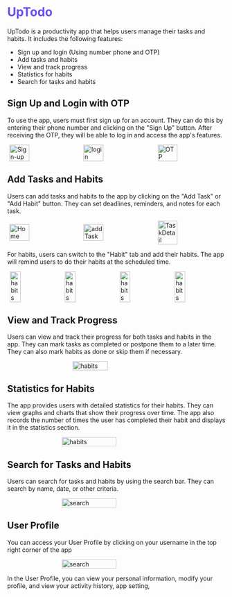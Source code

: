 # <h1 style="color:#6651f0"> UpTodo</h1>

UpTodo is a productivity app that helps users manage their tasks and habits. It includes the following features:

-   Sign up and login (Using number phone and OTP)
-   Add tasks and habits
-   View and track progress
-   Statistics for habits
-   Search for tasks and habits

## Sign Up and Login with OTP

To use the app, users must first sign up for an account. They can do this by entering their phone number and clicking on the "Sign Up" button. After receiving the OTP, they will be able to log in and access the app's features.

<div style = "display: flex; gap: 20px;  flex-wrap: wrap; justify-content: center;
    align-items: center;">
    <img src="./snapshot/up-todo/Register.jpg" alt="Sign-up" style="width:30%;"/> 
    <img src="./snapshot/up-todo/Login.jpg" alt="login" style="width:30%;"/>
     <img src="./snapshot/up-todo/OTP.jpg" alt="OTP" style="width:30%;"/>
</div>

## Add Tasks and Habits

Users can add tasks and habits to the app by clicking on the "Add Task" or "Add Habit" button. They can set deadlines, reminders, and notes for each task.

<div style = "display: flex; gap: 20px;  flex-wrap: wrap;justify-content: center;
    align-items: center;">
    <img src="./snapshot/up-todo/Home.jpg" alt="Home" style="width:30%;"/> 
    <img src="./snapshot/up-todo/addTask.jpg" alt="addTask" style="width:30%;"/>
    <img src="./snapshot/up-todo/TaskDetail.jpg" alt="TaskDetail" style="width:30%;"/>
</div>

For habits, users can switch to the "Habit" tab and add their habits. The app will remind users to do their habits at the scheduled time.

<div style = "display: flex; gap: 16px;  flex-wrap: wrap;justify-content: center;
    align-items: center;">
    <img src="./snapshot/up-todo/Habits.jpg" alt="habits" style="width:22%;"/> 
    <img src="./snapshot/up-todo/Habit2.jpg" alt="habits" style="width:22%;"/>
    <img src="./snapshot/up-todo/Habit.jpg" alt="habits" style="width:22%;"/>
     <img src="./snapshot/up-todo/Habit3.jpg" alt="habits" style="width:22%;"/>
</div>

## View and Track Progress

Users can view and track their progress for both tasks and habits in the app. They can mark tasks as completed or postpone them to a later time. They can also mark habits as done or skip them if necessary.

<div style = "display: flex; gap: 16px;  flex-wrap: wrap;justify-content: center;
    align-items: center;">
     <img src="./snapshot/up-todo/Home.jpg" alt="habits" style="width:40%;"/>
</div>

## Statistics for Habits

The app provides users with detailed statistics for their habits. They can view graphs and charts that show their progress over time. The app also records the number of times the user has completed their habit and displays it in the statistics section.

<div style = "display: flex; gap: 16px;  flex-wrap: wrap;justify-content: center;
    align-items: center;">
     <img src="./snapshot/up-todo/Analytics.jpg" alt="habits" style="width:50%;"/>
</div>

## Search for Tasks and Habits

Users can search for tasks and habits by using the search bar. They can search by name, date, or other criteria.

<div style = "display: flex; gap: 16px;  flex-wrap: wrap;justify-content: center;
    align-items: center;">
     <img src="./snapshot/up-todo/Search.jpg" alt="search" style="width:50%;"/>
</div>

## User Profile

You can access your User Profile by clicking on your username in the top right corner of the app

<div style = "display: flex; gap: 16px;  flex-wrap: wrap;justify-content: center;
    align-items: center;">
     <img src="./snapshot/up-todo/Profile.jpg" alt="search" style="width:50%;"/>
</div>

In the User Profile, you can view your personal information, modify your profile, and view your activity history, app setting,
